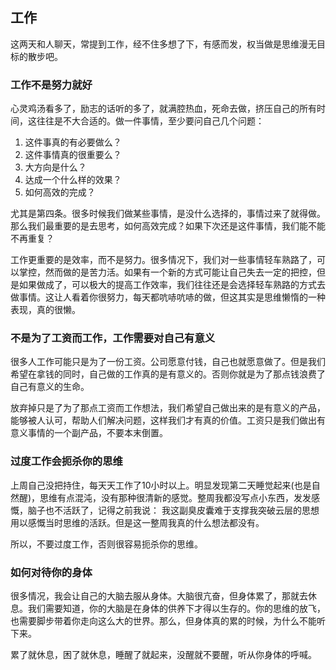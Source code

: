 ## 工作

这两天和人聊天，常提到工作，经不住多想了下，有感而发，权当做是思维漫无目标的散步吧。

### 工作不是努力就好

心灵鸡汤看多了，励志的话听的多了，就满腔热血，死命去做，挤压自己的所有时间，这往往是不大合适的。做一件事情，至少要问自己几个问题：

1. 这件事真的有必要做么？
2. 这件事情真的很重要么？
2. 大方向是什么？
3. 达成一个什么样的效果？
4. 如何高效的完成？

尤其是第四条。很多时候我们做某些事情，是没什么选择的，事情过来了就得做。那么我们最重要的是去思考，如何高效完成？如果下次还是这件事情，我们能不能不再重复？

工作更重要的是效率，而不是努力。很多情况下，我们对一些事情轻车熟路了，可以掌控，然而做的是苦力活。如果有一个新的方式可能让自己失去一定的把控，但是如果做成了，可以极大的提高工作效率，我们往往还是会选择轻车熟路的方式去做事情。这让人看着你很努力，每天都吭哧吭哧的做，但这其实是思维懒惰的一种表现，真的很懒。

### 不是为了工资而工作，工作需要对自己有意义

很多人工作可能只是为了一份工资。公司愿意付钱，自己也就愿意做了。但是我们希望在拿钱的同时，自己做的工作真的是有意义的。否则你就是为了那点钱浪费了自己有意义的生命。

放弃掉只是了为了那点工资而工作想法，我们希望自己做出来的是有意义的产品，能够被人认可，帮助人们解决问题，这样我们才有真的价值。工资只是我们做出有意义事情的一个副产品，不要本末倒置。


### 过度工作会扼杀你的思维

上周自己没把持住，每天天工作了10小时以上。明显发现第二天睡觉起来(也是自然醒)，思维有点混沌，没有那种很清新的感觉。整周我都没写点小东西，发发感慨，脑子也不活跃了，记得之前我说： 我这副臭皮囊难于支撑我突破云层的思想 用以感慨当时思维的活跃。但是这一整周我真的什么想法都没有。

所以，不要过度工作，否则很容易扼杀你的思维。

### 如何对待你的身体

很多情况，我会让自己的大脑去服从身体。大脑很亢奋，但身体累了，那就去休息。我们需要知道，你的大脑是在身体的供养下才得以生存的。你的思维的放飞，也需要脚步带着你走向这么大的世界。那么，但身体真的累的时候，为什么不能听下来。

累了就休息，困了就休息，睡醒了就起来，没醒就不要醒，听从你身体的呼喊。


